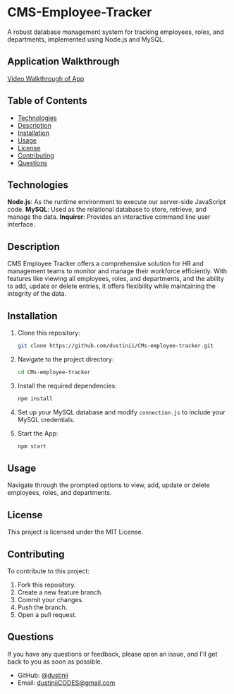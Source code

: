 # CMS-Employee-Tracker

A robust database management system for tracking employees, roles, and departments, implemented using Node.js and MySQL.

## Application Walkthrough

[Video Walkthrough of App](https://drive.google.com/file/d/18f9TfThoS1gu4rsUnriCgXSmhKO9DeT8/view?usp=drive_link)

## Table of Contents

- [Technologies](#technologies)
- [Description](#description)
- [Installation](#installation)
- [Usage](#usage)
- [License](#license)
- [Contributing](#contributing)
- [Questions](#questions)

## Technologies

 **Node.js**: As the runtime environment to execute our server-side JavaScript code.
 **MySQL**: Used as the relational database to store, retrieve, and manage the data.
 **Inquirer**: Provides an interactive command line user interface.

## Description

CMS Employee Tracker offers a comprehensive solution for HR and management teams to monitor and manage their workforce efficiently. With features like viewing all employees, roles, and departments, and the ability to add, update or delete entries, it offers flexibility while maintaining the integrity of the data.

## Installation

1. Clone this repository:
   ```sh
   git clone https://github.com/dustinii/CMs-employee-tracker.git
   ```

2. Navigate to the project directory:
   ```sh
   cd CMs-employee-tracker
   ```

3. Install the required dependencies:
   ```sh
   npm install
   ```

4. Set up your MySQL database and modify `connection.js` to include your MySQL credentials.

5. Start the App:
   ```sh
   npm start
   ```

## Usage

Navigate through the prompted options to view, add, update or delete employees, roles, and departments.

## License

This project is licensed under the MIT License.

## Contributing

To contribute to this project:

1. Fork this repository.
2. Create a new feature branch.
3. Commit your changes.
4. Push the branch.
5. Open a pull request.

## Questions

If you have any questions or feedback, please open an issue, and I'll get back to you as soon as possible.

- GitHub: @[dustinii](https://github.com/dustinii)
- Email: dustiniiCODES@gmail.com
